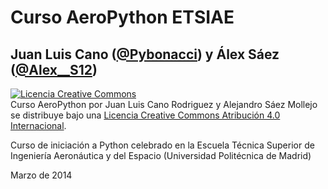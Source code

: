 # Curso AeroPython ETSIAE

## Juan Luis Cano ([@Pybonacci](https://twitter.com/Pybonacci)) y Álex Sáez ([@Alex__S12](https://twitter.com/Alex__S12))

<a rel="license" href="http://creativecommons.org/licenses/by/4.0/deed.es"><img alt="Licencia Creative Commons" style="border-width:0" src="http://i.creativecommons.org/l/by/4.0/88x31.png" /></a><br /><span xmlns:dct="http://purl.org/dc/terms/" property="dct:title">Curso AeroPython</span> por <span xmlns:cc="http://creativecommons.org/ns#" property="cc:attributionName">Juan Luis Cano Rodriguez y Alejandro Sáez Mollejo</span> se distribuye bajo una <a rel="license" href="http://creativecommons.org/licenses/by/4.0/deed.es">Licencia Creative Commons Atribución 4.0 Internacional</a>.

Curso de iniciación a Python celebrado en la Escuela Técnica Superior de Ingeniería Aeronáutica y del Espacio (Universidad Politécnica de Madrid) 

Marzo de 2014

